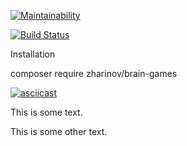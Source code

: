 
[![Maintainability](https://api.codeclimate.com/v1/badges/a99a88d28ad37a79dbf6/maintainability)](https://codeclimate.com/github/codeclimate/codeclimate/maintainability)

[![Build Status](https://travis-ci.org/zharinovkv/php-project-lvl1.svg?branch=master)](https://travis-ci.org/zharinovkv/php-project-lvl1)

Installation

composer require zharinov/brain-games

[![asciicast](https://asciinema.org/a/R00VLVBIrYTlMubG3zlzPJJBw.svg)](https://asciinema.org/a/R00VLVBIrYTlMubG3zlzPJJBw)


<p>This is some text.</p>
<script src="https://asciinema.org/a/14.js" id="asciicast-14" async></script>
<p>This is some other text.</p>